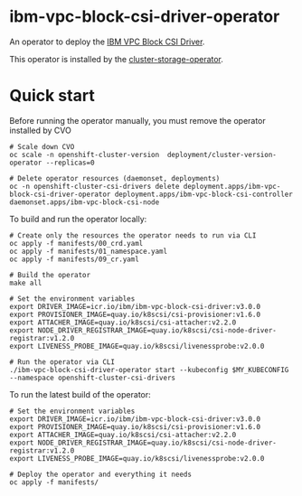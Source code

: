 # ibm-vpc-block-csi-driver-operator

An operator to deploy the [IBM VPC Block CSI Driver](https://github.com/IBM/ibm-vpc-block-csi-driver).

This operator is installed by the [cluster-storage-operator](https://github.com/openshift/cluster-storage-operator).

# Quick start

Before running the operator manually, you must remove the operator installed by CVO

```shell
# Scale down CVO
oc scale -n openshift-cluster-version  deployment/cluster-version-operator --replicas=0

# Delete operator resources (daemonset, deployments)
oc -n openshift-cluster-csi-drivers delete deployment.apps/ibm-vpc-block-csi-driver-operator deployment.apps/ibm-vpc-block-csi-controller daemonset.apps/ibm-vpc-block-csi-node
```

To build and run the operator locally:

```shell
# Create only the resources the operator needs to run via CLI
oc apply -f manifests/00_crd.yaml
oc apply -f manifests/01_namespace.yaml
oc apply -f manifests/09_cr.yaml

# Build the operator
make all

# Set the environment variables
export DRIVER_IMAGE=icr.io/ibm/ibm-vpc-block-csi-driver:v3.0.0
export PROVISIONER_IMAGE=quay.io/k8scsi/csi-provisioner:v1.6.0
export ATTACHER_IMAGE=quay.io/k8scsi/csi-attacher:v2.2.0
export NODE_DRIVER_REGISTRAR_IMAGE=quay.io/k8scsi/csi-node-driver-registrar:v1.2.0
export LIVENESS_PROBE_IMAGE=quay.io/k8scsi/livenessprobe:v2.0.0

# Run the operator via CLI
./ibm-vpc-block-csi-driver-operator start --kubeconfig $MY_KUBECONFIG --namespace openshift-cluster-csi-drivers
```

To run the latest build of the operator:
```shell
# Set the environment variables
export DRIVER_IMAGE=icr.io/ibm/ibm-vpc-block-csi-driver:v3.0.0
export PROVISIONER_IMAGE=quay.io/k8scsi/csi-provisioner:v1.6.0
export ATTACHER_IMAGE=quay.io/k8scsi/csi-attacher:v2.2.0
export NODE_DRIVER_REGISTRAR_IMAGE=quay.io/k8scsi/csi-node-driver-registrar:v1.2.0
export LIVENESS_PROBE_IMAGE=quay.io/k8scsi/livenessprobe:v2.0.0

# Deploy the operator and everything it needs
oc apply -f manifests/
```
